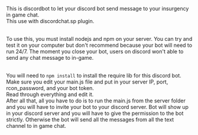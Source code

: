 This is discordbot to let your discord bot send message to your insurgency in game chat.<br>
This use with discordchat.sp plugin.<br><br>

To use this, you must install nodejs and npm on your server. You can try and test it on your computer but don't recommend because your bot will need to run 24/7. The moment you close your bot, users on discord won't able to send any chat message to in-game.<br><br>

You will need to `npm install` to install the require lib for this discord bot.<br>
Make sure you edit your main.js file and put in your server IP, port, rcon_password, and your bot token.<br>
Read through everything and edit it.<br>
After all that, all you have to do is to run the main.js from the server folder and you will have to invite your bot to your discord server. Bot will show up in your discord server and you will have to give the permission to the bot strictly. Otherwise the bot will send all the messages from all the text channel to in game chat.
